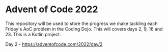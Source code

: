 # Advent of Code 2022

This repository will be used to store the progress we make tackling each Friday's AoC problem in the Coding Dojo. This will covers days 2, 9, 16 and 23. This is a Kotlin project.

Day 2 - https://adventofcode.com/2022/day/2
